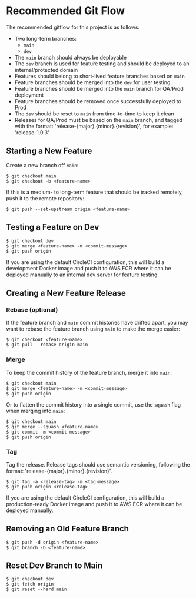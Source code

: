 # Recommended Git Flow

The recommended gitflow for this project is as follows:

* Two long-term branches:
  * `main`
  * `dev`
* The `main` branch should always be deployable
* The `dev` branch is used for feature testing and should be deployed to an internal/protected domain
* Features should belong to short-lived feature branches based on `main`
* Feature branches should be merged into the `dev` for user testing
* Feature branches should be merged into the `main` branch for QA/Prod deployment
* Feature branches should be removed once successfully deployed to Prod
* The `dev` should be reset to `main` from time-to-time to keep it clean
* Releases for QA/Prod must be based on the `main` branch, and tagged with the format: 'release-{major}.{minor}.{revision}', for example: 'release-1.0.3'

## Starting a New Feature

Create a new branch off `main`:

```ssh
$ git checkout main
$ git checkout -b <feature-name>
```

If this is a medium- to long-term feature that should be tracked remotely, push it to the remote repository:

```ssh
$ git push --set-upstream origin <feature-name>
```

## Testing a Feature on Dev

```ssh
$ git checkout dev
$ git merge <feature-name> -m <commit-message>
$ git push origin
```

If you are using the default CircleCI configuration, this will build a development Docker image and push it to AWS ECR where it can be deployed manually to an internal dev server for feature testing.

## Creating a New Feature Release

### Rebase (optional)

If the feature branch and `main` commit histories have drifted apart, you may want to rebase the feature branch using `main` to make the merge easier:

```ssh
$ git checkout <feature-name>
$ git pull --rebase origin main
```

### Merge

To keep the commit history of the feature branch, merge it into `main`:

```ssh
$ git checkout main
$ git merge <feature-name> -m <commit-message> 
$ git push origin
```

Or to flatten the commit history into a single commit, use the `squash` flag when merging into `main`:

```ssh
$ git checkout main
$ git merge --squash <feature-name>
$ git commit -m <commit-message>
$ git push origin
```

### Tag

Tag the release. Release tags should use semantic versioning, following the format: 'release-{major}.{minor}.{revision}'.

```ssh
$ git tag -a <release-tag> -m <tag-message>
$ git push origin <release-tag>
```

If you are using the default CircleCI configuration, this will build a production-ready Docker image and push it to AWS ECR where it can be deployed manually.

## Removing an Old Feature Branch

```ssh
$ git push -d origin <feature-name>
$ git branch -D <feature-name>
```

## Reset Dev Branch to Main

```ssh
$ git checkout dev
$ git fetch origin
$ git reset --hard main
```
